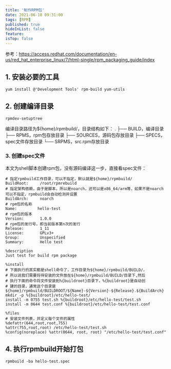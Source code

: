 ```yaml
---
title: '制作RPM包'
date: 2021-06-18 09:31:00
tags: [RPM]
published: true
hideInList: false
feature: 
isTop: false
---
```


参考：https://access.redhat.com/documentation/en-us/red_hat_enterprise_linux/7/html-single/rpm_packaging_guide/index

## 1. 安装必要的工具

```
yum install @'Development Tools' rpm-build yum-utils
```

## 2. 创建编译目录

```
rpmdev-setuptree
```
编译目录路径为${home}/rpmbuild/，目录结构如下：
.
├── BUILD，编译目录
├── RPMS，rpm包存放目录
├── SOURCES，源码包存放目录
├── SPECS，spec文件存放目录
└── SRPMS，src.rpm存放目录

### 3. 创建spec文件
本文为shell脚本创建rpm包，没有源码编译这一步，直接看spec文件：

```
# 指定rpmbuild工作目录，可以不指定，默认就是${home}/rpmbuild/
BuildRoot:     /root/rpmrebuild
# 指定架构依赖，由于是脚本，所以是noarch，还可以是x86_64/arm等，如果不是noarch可以不指定，rpmbuild会自动检测并设置
BuildArch:     noarch
# rpm包的名称
Name:         hello-test
# rpm包的版本
Version:       1.0.0
# rpm包的发行号，即当前版本第n次的发行
Release:       1_11
License:       GPLv3+
Group:         Unspecified
Summary:       Hello test

%description
Just test for build rpm package

%install
# 下面执行的其实都是shell命令了，工作目录为${home}/rpmbuild/BUILD/，
# 所以说我们需要将待安装的文件放在${home}/rpmbuild/BUILD/目录下,然后
# 执行下面的命令将文件安装到%{buildroot}目录下，%{buildroot}是自动创
# 建的目录，通常这个目录是${home}/rpmbuild/BUILDROOT/${Name}-${Version}-${Release}.${BuildArch}
mkdir -p %{buildroot}/etc/hello-test/
install -m 0755 test.sh %{buildroot}/etc/hello-test/test.sh
install -m 0644 test.conf %{buildroot}/etc/hello-test/test.conf

%files
# 安装文件列表，并定义每个文件的属性
%defattr(644,root,root,755)
%attr(755,root,root) /etc/hello-test/test.sh
%config(noreplace) %attr(0644, root, root) "/etc/hello-test/test.conf"
```

## 4. 执行rpmbuild开始打包

```
rpmbuild -ba hello-test.spec
```